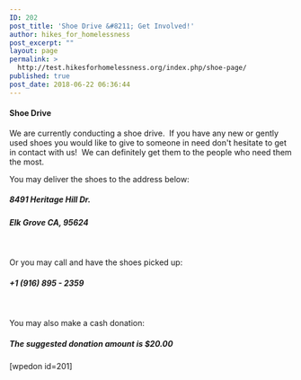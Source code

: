 ```yaml
---
ID: 202
post_title: 'Shoe Drive &#8211; Get Involved!'
author: hikes_for_homelessness
post_excerpt: ""
layout: page
permalink: >
  http://test.hikesforhomelessness.org/index.php/shoe-page/
published: true
post_date: 2018-06-22 06:36:44
---
```

<h4>Shoe Drive</h4>
We are currently conducting a shoe drive.  If you have any new or gently used shoes you would like to give to someone in need don't hesitate to get in contact with us!  We can definitely get them to the people who need them the most.

You may deliver the shoes to the address below:
<h5>8491 Heritage Hill Dr.</h5>
<h5>Elk Grove CA, 95624</h5>
&nbsp;

Or you may call and have the shoes picked up:
<h5>+1 (916) 895 - 2359</h5>
&nbsp;

You may also make a cash donation:
<h5>The suggested donation amount is $20.00</h5>
[wpedon id=201]